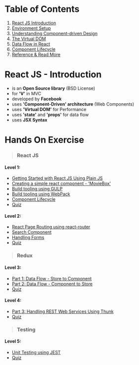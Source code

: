 # Table of Contents

1. [React JS Introduction](#react-js---introduction)
2. [Environment Setup](/environment-setup.md)
3. [Understanding Component-driven Design](/concepts/component-driven-design.md)
4. [The Virtual DOM](/concepts/virtual-dom.md)
5. [Data Flow in React](/concepts/data-flow.md)
6. [Component Lifecycle](/concepts/lifecycle.md)
7. [Reference & Read More](/concepts/reference.md)

# React JS - Introduction

* is an **Open Source library** \(BSD License\)
* for **'V'** in MVC
* developed by **Facebook**
* uses **'Component-Driven' architecture** \(Web Components\)
* uses **'Virtual DOM'** for Performance
* uses **'state'** and **'props'** for data flow
* uses **JSX Syntax**

# Hands On Exercise

> ### React JS

#### Level 1:

* [Getting Started with React JS Using Plain JS](/exercise/lesson-1.md)
* [Creating a simple react component - 'MovieBox'](/exercise/lesson-2.md)
* [Build tooling using GULP](/exercise/lesson-3.md)
* [Build tooling using WebPack](/exercise/lesson-4.md)
* [Component Lifecycle](/exercise/lesson-5.md)
* [Quiz](https://www.classmarker.com/online-test/start/?quiz=eyt587a6720eb100)

#### Level 2:

* [React Page Routing using react-router](/exercise/lesson-6.md)
* [Search Component](/exercise/lesson-7.md)
* [Handling Forms](/exercise/lesson-8.md)
* [Quiz](https://www.classmarker.com/online-test/start/?quiz=djn587b97c186363)

> ### Redux

#### Level 3:

* [Part 1: Data Flow - Store to Component](/exercise/lesson-9.md)
* [Part 2: Data Flow - Component to Store](/exercise/lesson-10.md)
* [Quiz]()

#### Level 4:

* [Part 3: Handling REST Web Services Using Thunk](/exercise/lesson-11.md)
* [Quiz]()

> ### Testing

#### Level 5:

* [Unit Testing using JEST](/exercise/lesson-12.md)
* [Quiz]()



